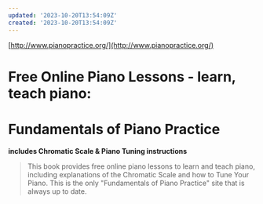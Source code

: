 ```yaml
---
updated: '2023-10-20T13:54:09Z'
created: '2023-10-20T13:54:09Z'
---
```

[http://www.pianopractice.org/](http://www.pianopractice.org/)

# Free Online Piano Lessons - learn, teach piano:

# Fundamentals of Piano Practice
**includes Chromatic Scale & Piano Tuning instructions**

> This book provides free online piano lessons to learn and teach piano, including explanations of the Chromatic Scale and how to Tune Your Piano. This is the only "Fundamentals of Piano Practice" site that is always up to date.
